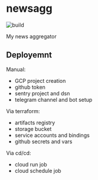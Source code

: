 # newsagg

![build](https://github.com/vanyakosmos/newsagg/actions/workflows/cicd.yml/badge.svg)

My news aggregator


## Deployemnt

Manual:
- GCP project creation
- github token
- sentry project and dsn
- telegram channel and bot setup

Via terraform:
- artifacts registry
- storage bucket
- service accounts and bindings
- github secrets and vars

Via cd/cd:
- cloud run job
- cloud schedule job
